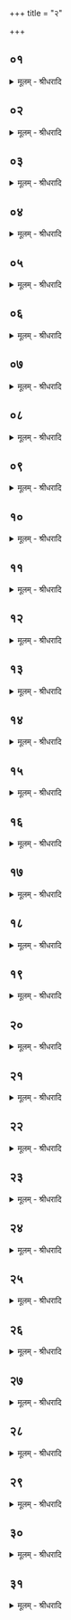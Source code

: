 +++
title = "२"

+++


## ०१
<details><summary>मूलम् - श्रीधरादि</summary>

स य᳘त्राय᳘ᳫँ᳘ शारीर᳘ ऽआत्मा᳘॥  
(त्मा ऽब) अबल्यन्नी᳘त्य सम्मोह᳘मिव न्येत्य᳘थैनमेते᳘ प्प्राणा᳘ ऽअभिसमा᳘यन्ति स᳘ ऽएता᳘स्तेजोमात्राः᳘ समभ्याद᳘दानो त्दृ᳘दयमे᳘वान्व᳘वक्रामति॥
</details>

## ०२
<details><summary>मूलम् - श्रीधरादि</summary>

स य᳘त्रैष चा᳘क्षुषः पुरुषः[[!!]]॥  
प᳘राङ्पर्य्याव᳘र्तते ऽथा᳘रूपज्ञो भवत्येकी᳘भवति न᳘ पश्यती᳘त्याहुरेकी᳘भवति न᳘ जिघ्घ्रती᳘त्याहुरेकी᳘भवति न᳘ रसयती᳘त्याहुरेकी᳘भवति न᳘ व्वदती᳘त्याहुरेकी᳘भवति न[[!!]] शृणोती᳘त्याहुरेकी᳘भवति न᳘ मनुत ऽइ᳘त्याहुरेकी᳘भवति न᳘ स्पृशती᳘त्याहुरेकी᳘भवति न व्वि᳘जानाती᳘त्याहुः॥
</details>

## ०३
<details><summary>मूलम् - श्रीधरादि</summary>

(स्त᳘) त᳘स्य हैत᳘स्य त्दृ᳘दयस्या᳘ग्ग्रम्प्र᳘द्योतते॥  
ते᳘न प्प्रद्योते᳘नैष᳘ ऽआत्मा नि᳘ष्क्रामति चक्षुष्टो᳘ वा मूर्ध्ध्नो᳘ वा ऽन्ये᳘भ्यो वा शरीरदेशे᳘भ्यस्त᳘मुत्क्रा᳘मन्तम्प्रा᳘णो ऽनू᳘त्क्रामति प्प्राण᳘मनूत्क्रा᳘मन्तᳫँ᳭ स᳘र्व्वे प्प्राणा᳘ ऽअनू᳘त्क्रामन्ति सञ्ज्ञा᳘नमे᳘वान्व᳘वक्रामति स᳘ ऽएष ज्ञः स᳘विज्ञानो भवति त᳘म्विद्याकर्म्म᳘णी समन्वा᳘रभेते पूर्व्वप्प्रज्ञा᳘ च॥
</details>

## ०४
<details><summary>मूलम् - श्रीधरादि</summary>

तद्य᳘था तृणजलायुका᳘॥  
तृ᳘णस्या᳘न्तं ग᳘त्वा ऽऽत्मा᳘नमुपसᳫँ᳭ह᳘रत्येव᳘मे᳘वायम्पु᳘रुष ऽइदᳫँ᳭ श᳘रीरन्निहत्या᳘विद्याङ्गमयि᳘त्वा ऽऽत्मा᳘नमुपस᳘ᳫँ᳘हरति॥
</details>

## ०५
<details><summary>मूलम् - श्रीधरादि</summary>

तद्य᳘था पेशस्कारी᳘॥  
पे᳘शसो मा᳘त्रामपादा᳘यान्यन्न᳘वतरङ्कल्याण᳘तरᳫँ᳭ रूप᳘न्तनुत᳘ ऽएव᳘मे᳘वायम्पु᳘रुष ऽइदᳫँ᳭ श᳘रीरन्निहत्या᳘विद्याङ्गमयि᳘त्वा ऽन्यन्न᳘वतरᳫँ᳭ रूप᳘न्तनुते पि᳘त्र्यम्वा गान्धर्व्व᳘म्वा ब्ब्राह्म᳘म्वा प्प्राजापत्य᳘म्वा दै᳘वम्वा मानुष᳘म्वा ऽन्ये᳘भ्यो वा भूते᳘भ्यः॥
</details>

## ०६
<details><summary>मूलम् - श्रीधरादि</summary>

स वा᳘ ऽअय᳘मात्मा᳘ ब्ब्र᳘ह्म ॥  
व्विज्ञानम᳘यो मनोम᳘यो व्वाङ्म᳘यः प्प्राणम᳘यश्चक्षुर्म्म᳘यः श्रोत्रम᳘य ऽआकाशम᳘यो व्वायुम᳘यस्तेजोम᳘य ऽआपोम᳘यः प्पृथिवीम᳘यः क्रोधम᳘यो ऽक्रोधम᳘यो हर्षम᳘यो ऽहर्षम᳘यो धर्म्मम᳘यो ऽधर्म्मम᳘यः सर्व्वम᳘यस्त᳘द्य᳘देदम्म᳘यो ऽदोम᳘य ऽइ᳘ति यथाकारी᳘ यथाचारी त᳘था भवति साधुकारी᳘ साधु᳘र्भ्भवति पापकारी पा᳘पो भवति पु᳘ण्यः पुण्येन[[!!]] क᳘र्म्मणा भ᳘वति पा᳘पः पा᳘पेने᳘ति॥
</details>

## ०७
<details><summary>मूलम् - श्रीधरादि</summary>

(त्य᳘) अ᳘थो ख᳘ल्वाहुः॥  
कामम᳘य ऽए᳘वायम्पु᳘रुष ऽइ᳘ति स य᳘थाकामो भ᳘वति त᳘थाक्रतुर्भ्भवति य᳘थाक्रतुर्भ्भ᳘वति तत्क᳘र्म्म कुरुते यत्क᳘र्म्म कुरुते त᳘दभिस᳘म्पद्यत ऽइ᳘ति॥
</details>

## ०८
<details><summary>मूलम् - श्रीधरादि</summary>

त᳘देष श्लो᳘को भवति॥  
त᳘देव सत्त᳘त्सह क᳘र्म्मणैति लिङ्गम्म᳘नो य᳘त्र नि᳘षक्तमस्य। प्प्राप्या᳘न्तङ्क᳘र्म्मणस्त᳘स्य यत्कि᳘ञ्चेह᳘ करो᳘त्यय᳘म्। त᳘स्माल्लोकात्पु᳘नरै᳘त्यस्मै᳘ लोका᳘य क᳘र्म्मण ऽइ᳘ति नु᳘ काम᳘यमानो᳘ ऽथाकाम᳘यमानो᳘ यो ऽकामो नि᳘ष्काम ऽआत्म᳘काम ऽआप्त᳘कामो भ᳘वति न त᳘स्मात्प्राणा ऽउ᳘त्क्रामन्त्य᳘त्रैव᳘ सम᳘वनीयन्ते ब्ब्र᳘ह्मैव सन्ब्रह्मा᳘प्येति॥
</details>

## ०९
<details><summary>मूलम् - श्रीधरादि</summary>

त᳘देष श्लो᳘को भवति॥  
यदा स᳘र्व्वे प्प्रमुच्य᳘न्ते का᳘मा᳘ ये ऽस्य त्दृदि᳘ श्रिताः᳘ \*। अ᳘थ म᳘र्त्यो ऽमृ᳘तो भवत्य᳘त्र ब्ब्र᳘ह्म स᳘मश्नुत ऽइ᳘ति॥
</details>

## १०
<details><summary>मूलम् - श्रीधरादि</summary>

तद्य᳘था ऽहिनिर्ल्वयनी᳘॥  
व्वल्मी᳘के मृता प्प्र᳘त्यस्ता श᳘यीतैव᳘मेवेदᳫँ᳭ श᳘रीरᳫँ᳭ शेते᳘ ऽथाय᳘मन᳘स्थिको ऽशरी᳘रः प्प्राज्ञ᳘ ऽआत्मा ब्ब्र᳘ह्मैव᳘ लोक᳘ ऽएव᳘ सम्म्राडि᳘ति होवाच या᳘ज्ञवल्क्यः᳘[[!!]] सो ऽहम्भ᳘गवते सह᳘स्रन्ददामी᳘ति होवाच जनको व्वै᳘देहः॥
</details>

## ११
<details><summary>मूलम् - श्रीधरादि</summary>

(स्त) तद᳘प्येते श्लो᳘काः॥  
(ऽ) अ᳘णुः प᳘न्था व्वि᳘तरः पुराणो मा᳘ᳫँ᳘स्पृष्टो᳘ ऽनुवित्तो म᳘यैव᳘। ते᳘न धी᳘रा ऽअ᳘पियन्ति ब्ब्रह्मवि᳘द ऽउत्क्र᳘म्य स्वर्ग्गं᳘ लोक᳘मितो व्वि᳘मुक्ताः॥
</details>

## १२
<details><summary>मूलम् - श्रीधरादि</summary>

त᳘स्मिञ्छुक्ल᳘मुत नी᳘लमाहुः॥ 
पि᳘ङ्गलᳫँ᳭ ह᳘रितं लो᳘हितञ्च। एष प᳘न्था ब्ब्र᳘ह्मणा हा᳘नुवित्तस्ते᳘नैति ब्ब्रह्मवि᳘त्तैजसः᳘ पुण्यकृ᳘च्च॥
</details>

## १३
<details><summary>मूलम् - श्रीधरादि</summary>

अन्धन्त᳘मः प्प्र᳘विशन्ति॥ 
ये᳘ ऽसम्भूतिमुपा᳘सते। त᳘तो भू᳘य ऽइव ते त᳘मो य᳘ ऽउ स᳘म्भूत्याᳫँ᳭ रताः᳘॥
</details>

## १४
<details><summary>मूलम् - श्रीधरादि</summary>

असु᳘र्य्या ना᳘म ते᳘ लोकाः᳘॥  
(ऽ) अन्धे᳘न त᳘मसा᳘ ऽऽवृताः। तांस्ते प्प्रेत्या᳘पिगच्छन्त्य᳘विद्वाᳫँ᳭सो ऽबुधा ज᳘नाः॥
</details>

## १५
<details><summary>मूलम् - श्रीधरादि</summary>

त᳘देव स᳘न्तः॥
(स्त᳘) त᳘दु त᳘द्भवामो न चेद᳘वेदी महती व्वि᳘नष्टिः। ये त᳘द्विदुरमृ᳘तास्ते᳘ भवन्त्यथे᳘तरे दुःख᳘मेवो᳘पयन्ति॥
</details>

## १६
<details><summary>मूलम् - श्रीधरादि</summary>

आत्मा᳘नञ्चे᳘द्विजानीया᳘त्॥ 
(द) अय᳘मस्मी᳘ति पु᳘रुषः। कि᳘मिच्छन्क᳘स्य का᳘माय श᳘रीरम᳘नुस᳘ञ्चरेत्॥
</details>

## १७
<details><summary>मूलम् - श्रीधरादि</summary>

यस्या᳘नुवित्तः प्प्र᳘तिबुद्ध ऽआ᳘त्मा॥
(त्मा ऽ) अस्मि᳘न्त्संदेहे ग᳘हने प्प्र᳘विष्टः। स᳘ व्विश्वकृत्स ह स᳘र्व्वस्य कर्ता त᳘स्य लोकः स᳘ ऽउ लोक᳘ ऽएव᳘॥
</details>

## १८
<details><summary>मूलम् - श्रीधरादि</summary>

य᳘दैत᳘मनुप᳘श्यति॥  
(त्या) आत्मा᳘नन्देवम᳘ञ्जसा। ई᳘शानम्भूतभव्य᳘स्य न त᳘दा व्वि᳘चिकित्सति॥
</details>

## १९
<details><summary>मूलम् - श्रीधरादि</summary>

य᳘स्मिन्प᳘ञ्च पञ्चजनाः᳘॥ 
(ऽ) आकाश᳘श्च प्प्र᳘तिष्ठितः। त᳘मेव᳘ मन्य ऽआत्मा᳘नम्विद्वान्ब्र᳘ह्मामृ᳘तो ऽमृ᳘तम्॥
</details>

## २०
<details><summary>मूलम् - श्रीधरादि</summary>

य᳘स्माद᳘र्व्वाक्सम्वत्सरः᳘॥
(रो᳘ ऽ) अहोभिः परिव᳘र्त्तते। त᳘द्देवा ज्यो᳘तिषाञ्ज्यो᳘तिरा᳘यु᳘र्ह्योपा᳘सते ऽमृ᳘तम्॥
</details>

## २१
<details><summary>मूलम् - श्रीधरादि</summary>

प्प्राण᳘स्य प्प्राण᳘म्॥  
(मु) उत च᳘क्षुषश्च᳘क्षुरुत श्रो᳘त्रस्य श्रो᳘त्रम᳘न्नस्या᳘न्नम्म᳘नसो ये म᳘नो व्विदुः᳘। ते नि᳘चिक्युर्ब्ब्र᳘ह्म पुराणम᳘ग्र्यम्म᳘नसै᳘वाप्त᳘व्य᳘न्नेह[[!!]] ना᳘ना ऽस्ति कि᳘ञ्चन᳘॥
</details>

## २२
<details><summary>मूलम् - श्रीधरादि</summary>

मृत्योः स᳘ मृत्यु᳘माप्नोति॥ 
य᳘ ऽइह ना᳘नेव प᳘श्यति। म᳘नसै᳘वानुद्द्रष्ट᳘व्यमेत᳘दप्रम᳘यन्ध्रुवम्[[!!]]॥
</details>

## २३
<details><summary>मूलम् - श्रीधरादि</summary>

व्वि᳘रजः प᳘र ऽआकाशा᳘त्॥  
(द) अज᳘ ऽआत्मा᳘ महा᳘न्ध्रुवः᳘। त᳘मेव धीरो᳘[[!!]] व्विज्ञा᳘य प्प्रज्ञा᳘ङ्कुर्व्वीत ब्ब्राह्मणः᳘। ना᳘नुध्यायाद्बहूञ्छ᳘ब्दान्वाचो᳘ व्विग्ला᳘पनᳫँ᳭ हि तदि᳘ति॥
</details>

## २४
<details><summary>मूलम् - श्रीधरादि</summary>

स वा᳘ ऽअय᳘मात्मा᳘॥  
स᳘र्व्वस्य व्व᳘शी स᳘र्व्वस्येशा᳘नः[[!!]] स᳘र्व्वस्या᳘धिपतिः स᳘र्व्वमिदम्प्र᳘शास्ति य᳘दिदङ्कि᳘ञ्च स न᳘ साधु᳘ना क᳘र्म्मणा भू᳘या᳘न्नो ऽए᳘वासाधु᳘ना क᳘नीयानेष᳘ भूताधिपति᳘रेष᳘ लोकेश्वर ऽएष᳘[[!!]] लोकपालः स से᳘तुर्व्वि᳘धरण ऽएषां᳘ लोका᳘नाम᳘सम्भेदाय॥
</details>

## २५
<details><summary>मूलम् - श्रीधरादि</summary>

त᳘मेत᳘म्वेदानुवचने᳘न व्विविदिष᳘न्ति॥  
ब्ब्रह्मच᳘र्य्येण त᳘पसा श्रद्ध᳘या यज्ञेना᳘नाशकेन चैत᳘मेव᳘ व्विदित्वा᳘ मुनि᳘र्भ्भवत्येत᳘मेव᳘ प्प्रव्व्रा᳘जिनो लोक᳘मीप्स᳘न्तः प्र᳘व्व्रजन्ति॥
</details>

## २६
<details><summary>मूलम् - श्रीधरादि</summary>

(न्त्ये) एत᳘द्धस्म वै तत्पू᳘र्व्वे ब्राह्मणाः᳘॥  
(ऽ) अनूचाना᳘ व्विद्वा᳘ᳫँ᳘सः प्प्रजान्न᳘ कामयन्ते कि᳘म्प्रज᳘या करिष्यामो ये᳘षान्नो ऽय᳘मा᳘त्मा ऽयं᳘ लोक ऽइ᳘ति ते᳘ ह स्म पुत्रैषणा᳘याश्च व्वित्तैषणा᳘याश्च लोकैषणा᳘याश्च व्व्युत्थाया᳘थ भिक्षाच᳘र्य्यञ्चरन्ति या᳘ ह्येव᳘ पुत्रैषणा सा᳘ व्वित्तैषणा या᳘ व्वित्तैषणा सा᳘ लोकैष᳘णोभे᳘ ह्येते ऽए᳘षणे एव ऽभ᳘वतः॥
</details>

## २७
<details><summary>मूलम् - श्रीधरादि</summary>

स᳘ ऽएष ने᳘ति ने᳘त्यात्मा᳘॥  
(त्मा᳘ ऽ) अ᳘गृह्यो न हि᳘ ग्गृह्यते᳘ ऽशीर्य्यो न हि शी᳘र्य्यते᳘ ऽसङ्गो᳘ ऽसितो न᳘ सज्यते[[!!]] न व्व्य᳘थत ऽइत्य᳘तः पा᳘पम᳘करवमित्य᳘तः कल्या᳘णम᳘करवमि᳘त्युभे᳘ ऽउभे᳘ ह्येष᳘ ऽएते त᳘रत्यमृ᳘तः साध्वसाधुनी᳘[[!!]] नैनङ्कृताकृते᳘ तपतो᳘ नास्य के᳘न चन क᳘र्म्मणा लोको᳘ मीयते॥
</details>

## २८
<details><summary>मूलम् - श्रीधरादि</summary>

त᳘देत᳘दृ᳘चा᳘ भ्युक्तम्॥  
(मे) एष नि᳘त्यो महिमा᳘ ब्ब्राह्मण᳘स्य न क᳘र्म्मणा व्वर्द्धते᳘ नो क᳘नीयान्। त᳘स्यैव᳘ स्यात्पदवित्त᳘म्विद्वित्वा न क᳘र्म्मणा लिप्यते पा᳘पकेने᳘ति त᳘स्मादेवम्वि᳘च्छ्रान्तो᳘ दान्त᳘ ऽउपरत᳘स्तितिक्षुः᳘ श्रद्धा᳘वित्तो भू᳘त्वा ऽऽत्म᳘न्ये᳘वात्मा᳘नम्पश्येत्स᳘र्व्वमेनम्पश्यति स᳘र्व्वो ऽस्यात्मा᳘ भवति स᳘र्व्वस्यात्मा᳘ भवति स᳘र्व्वम्पाप्मा᳘नन्तरति᳘ नैनम्पाप्मा᳘ तरति स᳘र्व्वम्पाप्मा᳘नन्तपति᳘ नैनम्पाप्मा᳘ तपति व्विपापो᳘ व्विजरो᳘ व्विजिघ᳘त्सो ऽपिपासो᳘ ब्ब्राह्मणो᳘ भवति य᳘ ऽएवम्वे᳘द॥
</details>

## २९
<details><summary>मूलम् - श्रीधरादि</summary>

स वा᳘ ऽएष᳘ महा᳘नज᳘ ऽआ᳘त्मा॥  
(त्मा ऽन्ना) अन्नादो᳘ व्वसुदा᳘नः स यो᳘ हैव᳘मेत᳘म्महा᳘न्तमज᳘मात्मा᳘नमन्नाद᳘म्वसुदा᳘नं व्वे᳘द व्विन्द᳘ते व्व᳘सु॥
</details>

## ३०
<details><summary>मूलम् - श्रीधरादि</summary>

स वा᳘ ऽएष᳘ महा᳘नज᳘ ऽआ᳘त्मा॥  
(त्मा ऽज᳘) अज᳘रो ऽम᳘रो ऽभ᳘यो ऽमृ᳘तो ब्ब्रह्मा᳘भयम्वै᳘ जनक प्प्रा᳘प्तो ऽसी᳘ति होवाच या᳘ज्ञवल्क्यः᳘[[!!]] सो ऽहम्भ᳘गवते व्विदेहा᳘न्ददामि माञ्चा᳘पि सह दा᳘स्याये᳘ति॥
</details>

## ३१
<details><summary>मूलम् - श्रीधरादि</summary>

स वा᳘ ऽएष᳘ महा᳘नज᳘ ऽआ᳘त्मा॥  
(त्मा ऽज᳘) अज᳘रो ऽम᳘रो ऽभ᳘यो ऽमृ᳘तो ब्ब्रह्मा᳘भयम्वै ब्ब्रह्मा᳘भयᳫँ᳭ हि वै ब्ब्र᳘ह्म भवति[[!!]] य᳘ ऽएवम्वे᳘द॥
</details>